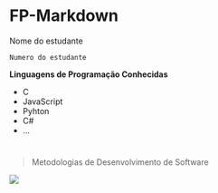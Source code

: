 # FP-Markdown
Nome do estudante

`Numero do estudante`

**Linguagens de Programação Conhecidas**
* C
* JavaScript
* Pyhton
* C#
* ...
# 
>Metodologias de Desenvolvimento de Software

![](../../../eduportugal_ipleiria_n.jpg)